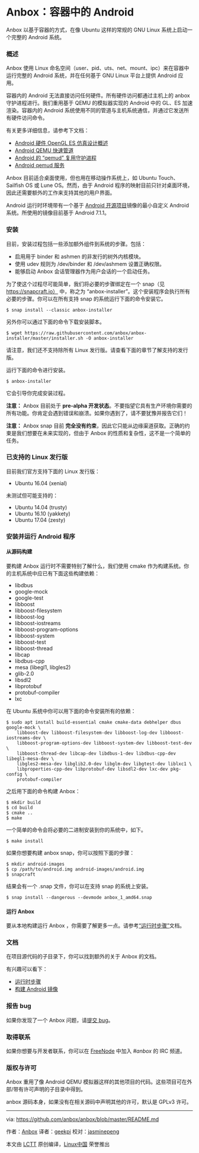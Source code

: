 Anbox：容器中的 Android
===============

Anbox 以基于容器的方式，在像 Ubuntu 这样的常规的 GNU Linux 系统上启动一个完整的 Android 系统。

### 概述

Anbox 使用 Linux 命名空间（user、pid、uts、net、mount、ipc）来在容器中运行完整的 Android 系统，并在任何基于 GNU Linux 平台上提供 Android 应用。

容器内的 Android 无法直接访问任何硬件。所有硬件访问都通过主机上的 anbox 守护进程进行。我们重用基于 QEMU 的模拟器实现的 Android 中的 GL、ES 加速渲染。容器内的 Android 系统使用不同的管道与主机系统通信，并通过它发送所有硬件访问命令。

有关更多详细信息，请参考下文档：

 * [Android 硬件 OpenGL ES 仿真设计概述](https://android.googlesource.com/platform/external/qemu/+/emu-master-dev/android/android-emugl/DESIGN)
 * [Android QEMU 快速管道](https://android.googlesource.com/platform/external/qemu/+/emu-master-dev/android/docs/ANDROID-QEMU-PIPE.TXT)
 * [Android 的 “qemud” 复用守护进程](https://android.googlesource.com/platform/external/qemu/+/emu-master-dev/android/docs/ANDROID-QEMUD.TXT)
 * [Android qemud 服务](https://android.googlesource.com/platform/external/qemu/+/emu-master-dev/android/docs/ANDROID-QEMUD-SERVICES.TXT)

Anbox 目前适合桌面使用，但也用在移动操作系统上，如 Ubuntu Touch、Sailfish OS 或 Lune OS。然而，由于 Android 程序的映射目前只针对桌面环境，因此还需要额外的工作来支持其他的用户界面。

Android 运行时环境带有一个基于 [Android 开源项目](https://source.android.com/)镜像的最小自定义 Android 系统。所使用的镜像目前基于 Android 7.1.1。

### 安装

目前，安装过程包括一些添加额外组件到系统的步骤。包括：

* 启用用于 binder 和 ashmen 的非发行的树外内核模块。
* 使用 udev 规则为 /dev/binder 和 /dev/ashmem 设置正确权限。
* 能够启动 Anbox 会话管理器作为用户会话的一个启动任务。

为了使这个过程尽可能简单，我们将必要的步骤绑定在一个 snap（见 https://snapcraft.io） 中，称之为 “anbox-installer”。这个安装程序会执行所有必要的步骤。你可以在所有支持 snap 的系统运行下面的命令安装它。

```
$ snap install --classic anbox-installer
```

另外你可以通过下面的命令下载安装脚本。

```
$ wget https://raw.githubusercontent.com/anbox/anbox-installer/master/installer.sh -O anbox-installer
```

请注意，我们还不支持除所有 Linux 发行版。请查看下面的章节了解支持的发行版。

运行下面的命令进行安装。

```
$ anbox-installer
```

它会引导你完成安装过程。

**注意：** Anbox 目前处于 **pre-alpha 开发状态**。不要指望它具有生产环境你需要的所有功能。你肯定会遇到错误和崩溃。如果你遇到了，请不要犹豫并报告它们！

**注意：** Anbox snap 目前 **完全没有约束**，因此它只能从边缘渠道获取。正确的约束是我们想要在未来实现的，但由于 Anbox 的性质和复杂性，这不是一个简单的任务。

### 已支持的 Linux 发行版

目前我们官方支持下面的 Linux 发行版：

 * Ubuntu 16.04 (xenial)

未测试但可能支持的：

 * Ubuntu 14.04 (trusty)
 * Ubuntu 16.10 (yakkety)
 * Ubuntu 17.04 (zesty)

### 安装并运行 Android 程序

#### 从源码构建

要构建 Anbox 运行时不需要特别了解什么，我们使用 cmake 作为构建系统。你的主机系统中应已有下面这些构建依赖：

 * libdbus
 * google-mock
 * google-test
 * libboost
 * libboost-filesystem
 * libboost-log
 * libboost-iostreams
 * libboost-program-options
 * libboost-system
 * libboost-test
 * libboost-thread
 * libcap
 * libdbus-cpp
 * mesa (libegl1, libgles2)
 * glib-2.0
 * libsdl2
 * libprotobuf
 * protobuf-compiler
 * lxc

在 Ubuntu 系统中你可以用下面的命令安装所有的依赖：

```
$ sudo apt install build-essential cmake cmake-data debhelper dbus google-mock \
    libboost-dev libboost-filesystem-dev libboost-log-dev libboost-iostreams-dev \
    libboost-program-options-dev libboost-system-dev libboost-test-dev \
    libboost-thread-dev libcap-dev libdbus-1-dev libdbus-cpp-dev libegl1-mesa-dev \
    libgles2-mesa-dev libglib2.0-dev libglm-dev libgtest-dev liblxc1 \
    libproperties-cpp-dev libprotobuf-dev libsdl2-dev lxc-dev pkg-config \
    protobuf-compiler
```

之后用下面的命令构建 Anbox：

```
$ mkdir build
$ cd build
$ cmake ..
$ make
```

一个简单的命令会将必要的二进制安装到你的系统中，如下。

```
$ make install
```

如果你想要构建 anbox snap，你可以按照下面的步骤：

```
$ mkdir android-images
$ cp /path/to/android.img android-images/android.img
$ snapcraft
```

结果会有一个 .snap 文件，你可以在支持 snap 的系统上安装。

```
$ snap install --dangerous --devmode anbox_1_amd64.snap
```

#### 运行 Anbox

要从本地构建运行 Anbox ，你需要了解更多一点。请参考[“运行时步骤”](docs/runtime-setup.md)文档。

### 文档

在项目源代码的子目录下，你可以找到额外的关于 Anbox 的文档。

有兴趣可以看下：

 * [运行时步骤](docs/runtime-setup.md)
 * [构建 Android 镜像](docs/build-android.md)

### 报告 bug

如果你发现了一个 Anbox 问题，请[提交 bug](https://github.com/anbox/anbox/issues/new)。

### 取得联系

如果你想要与开发者联系，你可以在 [FreeNode](https://freenode.net/) 中加入 *#anbox* 的 IRC 频道。

### 版权与许可

Anbox 重用了像 Android QEMU 模拟器这样的其他项目的代码。这些项目可在外部/带有许可声明的子目录中得到。

anbox 源码本身，如果没有在相关源码中声明其他的许可，默认是 GPLv3 许可。

-----------------------------------------------

via: https://github.com/anbox/anbox/blob/master/README.md

作者：[Anbox][a]
译者：[geekpi](https://github.com/geekpi)
校对：[jasminepeng](https://github.com/jasminepeng)

本文由 [LCTT](https://github.com/LCTT/TranslateProject) 原创编译，[Linux中国](https://linux.cn/) 荣誉推出

[a]:http://anbox.io/
